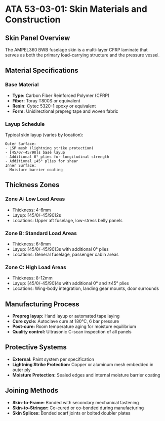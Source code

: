 # ATA 53-03-01: Skin Materials and Construction

## Skin Panel Overview
The AMPEL360 BWB fuselage skin is a multi-layer CFRP laminate that serves as both the primary load-carrying structure and the pressure vessel.

## Material Specifications

### Base Material
- **Type:** Carbon Fiber Reinforced Polymer (CFRP)
- **Fiber:** Toray T800S or equivalent
- **Resin:** Cytec 5320-1 epoxy or equivalent
- **Form:** Unidirectional prepreg tape and woven fabric

### Layup Schedule
Typical skin layup (varies by location):
```
Outer Surface:
- LSP mesh (lightning strike protection)
- [45/0/-45/90]s base layup
- Additional 0° plies for longitudinal strength
- Additional ±45° plies for shear
Inner Surface:
- Moisture barrier coating
```

## Thickness Zones

### Zone A: Low Load Areas
- Thickness: 4-6mm
- Layup: [45/0/-45/90]2s
- Locations: Upper aft fuselage, low-stress belly panels

### Zone B: Standard Load Areas  
- Thickness: 6-8mm
- Layup: [45/0/-45/90]3s with additional 0° plies
- Locations: General fuselage, passenger cabin areas

### Zone C: High Load Areas
- Thickness: 8-12mm
- Layup: [45/0/-45/90]4s with additional 0° and ±45° plies
- Locations: Wing-body integration, landing gear mounts, door surrounds

## Manufacturing Process
- **Prepreg layup:** Hand layup or automated tape laying
- **Cure cycle:** Autoclave cure at 180°C, 6 bar pressure
- **Post-cure:** Room temperature aging for moisture equilibrium
- **Quality control:** Ultrasonic C-scan inspection of all panels

## Protective Systems
- **External:** Paint system per specification
- **Lightning Strike Protection:** Copper or aluminum mesh embedded in outer ply
- **Moisture Protection:** Sealed edges and internal moisture barrier coating

## Joining Methods
- **Skin-to-Frame:** Bonded with secondary mechanical fastening
- **Skin-to-Stringer:** Co-cured or co-bonded during manufacturing
- **Skin Splices:** Bonded scarf joints or bolted doubler plates
